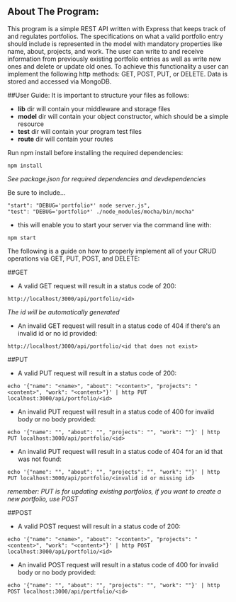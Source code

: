 ## About The Program:
This program is a simple REST API written with Express that keeps track of and regulates portfolios. The specifications on what a valid portfolio entry should include is represented in the model with mandatory properties like name, about, projects, and work. The user can write to and receive information from previously existing portfolio entries as well as write new ones and delete or update old ones. To achieve this functionality a user can implement the following http methods: GET, POST, PUT, or DELETE. Data is stored and accessed via MongoDB.

##User Guide:
It is important to structure your files as follows:
* **lib** dir will contain your middleware and storage files
* **model** dir will contain your object constructor, which should be a simple resource
* **test** dir will contain your program test files
* **route** dir will contain your routes

Run npm install before installing the required dependencies:
```
npm install
```

*See package.json for required dependencies and devdependencies*

Be sure to include...
```
"start": "DEBUG='portfolio*' node server.js",
"test": "DEBUG='portfolio*' ./node_modules/mocha/bin/mocha"
```
* this will enable you to start your server via the command line with:
```
npm start
```

The following is a guide on how to properly implement all of your CRUD operations via GET, PUT, POST, and DELETE:

##GET
* A valid GET request will result in a status code of 200:
```
http://localhost/3000/api/portfolio/<id>
```
*The id will be automatically generated*
* An invalid GET request will result in a status code of 404 if there's an invalid id or no id provided:
```
http://localhost/3000/api/portfolio/<id that does not exist>
```

##PUT
* A valid PUT request will result in a status code of 200:
```
echo '{"name": "<name>", "about": "<content>", "projects": "<content>", "work": "<content>"}' | http PUT localhost:3000/api/portfolio/<id>
```
* An invalid PUT request will result in a status code of 400 for invalid body or no body provided:
```
echo '{"name": "", "about": "", "projects": "", "work": ""}' | http PUT localhost:3000/api/portfolio/<id>
```
* An invalid PUT request will result in a status code of 404 for an id that was not found:
```
echo '{"name": "", "about": "", "projects": "", "work": ""}' | http PUT localhost:3000/api/portfolio/<invalid id or missing id>
```
*remember: PUT is for updating existing portfolios, if you want to create a new portfolio, use POST*

##POST
* A valid POST request will result in a status code of 200:
```
echo '{"name": "<name>", "about": "<content>", "projects": "<content>", "work": "<content>"}' | http POST localhost:3000/api/portfolio/<id>
```
* An invalid POST request will result in a status code of 400 for invalid body or no body provided:
```
echo '{"name": "", "about": "", "projects": "", "work": ""}' | http POST localhost:3000/api/portfolio/<id>
```
